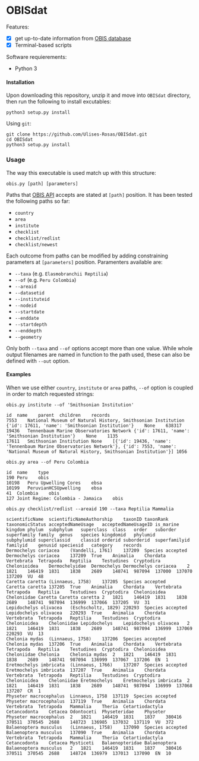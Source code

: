 # OBISdat

Features:

- [x] get up-to-date information from [OBIS database](https://obis.org)
- [x] Terminal-based scripts

Software requierements:
* Python 3

#### Installation

Upon downloading this repository, unzip it and move into `OBISdat` directory, then run the following to install excutables:

```Shell
python3 setup.py install
```

Using `git`:

```Shell
git clone https://github.com/Ulises-Rosas/OBISdat.git
cd OBISdat
python3 setup.py install
```

### Usage

The way this executable is used match up with this structure:

```Shell
obis.py [path] [parameters]
```

Paths that [OBIS API](https://api.obis.org) accepts are stated at `[path]` position. It has been tested the following paths so far:

* `country`
* `area`
* `institute`
* `checklist`
* `checklist/redlist`
* `checklist/newest`

Each outcome from paths can be modified by adding constraining parameters at `[parameters]` position. Paramenters available are:

* `--taxa` (e.g. `Elasmobranchii Reptilia`)
* `--of` (e.g. `Peru Colombia`)
* `--areaid` 
* `--datasetid`
* `--instituteid`
* `--nodeid`
* `--startdate`
* `--enddate`
* `--startdepth`
* `--enddepth`
* `--geometry`

Only both `--taxa` and `--of` options accept more than one value. While whole output filenames are named in function to the path used, these can also be defined with `--out` option.

#### Examples

When we use either `country`, `institute` or `area` paths, `--of` option is coupled in order to match requested strings:

```Shell
obis.py institute --of 'Smithsonian Institution'
```
```
id	name	parent	children	records
7553	National Museum of Natural History, Smithsonian Institution	{'id': 17611, 'name': 'Smithsonian Institution'}	None	638317
19436	Tennenbaum Marine Observatories Network	{'id': 17611, 'name': 'Smithsonian Institution'}	None	1135
17611	Smithsonian Institution	None	[{'id': 19436, 'name': 'Tennenbaum Marine Observatories Network'}, {'id': 7553, 'name': 'National Museum of Natural History, Smithsonian Institution'}]	1056
```
```Shell
obis.py area --of Peru Colombia
```
```
id	name	type
190	Peru	obis
10198	Peru Upwelling Cores	ebsa
10199	PeruvianHCSUpwelling	ebsa
41	Colombia	obis
127	Joint Regime: Colombia - Jamaica	obis
```

```Shell
obis.py checklist/redlist --areaid 190 --taxa Reptilia Mammalia
```
```
scientificName	scientificNameAuthorship	taxonID	taxonRank	taxonomicStatus	acceptedNameUsage	acceptedNameUsageID	is_marine	kingdom	phylum	subphylum	superclass	class	order	suborder	superfamily	family	genus	species	kingdomid	phylumid	subphylumid	superclassid	classid	orderid	suborderid	superfamilyid	familyid	genusid	speciesid	category	records
Dermochelys coriacea	(Vandelli, 1761)	137209	Species	accepted	Dermochelys coriacea	137209	True	Animalia	Chordata	Vertebrata	Tetrapoda	Reptilia	Testudines	Cryptodira	Chelonioidea	Dermochelyidae	Dermochelys	Dermochelys coriacea	2	1821	146419	1831	1838	2689	148741	987094	137000	137070	137209	VU	48
Caretta caretta	(Linnaeus, 1758)	137205	Species	accepted	Caretta caretta	137205	True	Animalia	Chordata	Vertebrata	Tetrapoda	Reptilia	Testudines	Cryptodira	Chelonioidea	Cheloniidae	Caretta	Caretta caretta	2	1821	146419	1831	1838	2689	148741	987094	136999	137066	137205	VU	31
Lepidochelys olivacea	(Eschscholtz, 1829)	220293	Species	accepted	Lepidochelys olivacea	220293	True	Animalia	Chordata	Vertebrata	Tetrapoda	Reptilia	Testudines	Cryptodira	Chelonioidea	Cheloniidae	Lepidochelys	Lepidochelys olivacea	2	1821	146419	1831	1838	2689	148741	987094	136999	137069	220293	VU	13
Chelonia mydas	(Linnaeus, 1758)	137206	Species	accepted	Chelonia mydas	137206	True	Animalia	Chordata	Vertebrata	Tetrapoda	Reptilia	Testudines	Cryptodira	Chelonioidea	Cheloniidae	Chelonia	Chelonia mydas	2	1821	146419	1831	1838	2689	148741	987094	136999	137067	137206	EN	1
Eretmochelys imbricata	(Linnaeus, 1766)	137207	Species	accepted	Eretmochelys imbricata	137207	True	Animalia	Chordata	Vertebrata	Tetrapoda	Reptilia	Testudines	Cryptodira	Chelonioidea	Cheloniidae	Eretmochelys	Eretmochelys imbricata	2	1821	146419	1831	1838	2689	148741	987094	136999	137068	137207	CR	1
Physeter macrocephalus	Linnaeus, 1758	137119	Species	accepted	Physeter macrocephalus	137119	True	Animalia	Chordata	Vertebrata	Tetrapoda	Mammalia	Theria	Cetartiodactyla	Cetancodonta	Cetacea	Odontoceti	Physeteridae	Physeter	Physeter macrocephalus	2	1821	146419	1831	1837	380416	370511	370545	2688	148723	136985	137032	137119	VU	372
Balaenoptera musculus	(Linnaeus, 1758)	137090	Species	accepted	Balaenoptera musculus	137090	True	Animalia	Chordata	Vertebrata	Tetrapoda	Mammalia	Theria	Cetartiodactyla	Cetancodonta	Cetacea	Mysticeti	Balaenopteridae	Balaenoptera	Balaenoptera musculus	2	1821	146419	1831	1837	380416	370511	370545	2688	148724	136979	137013	137090	EN	10
```


